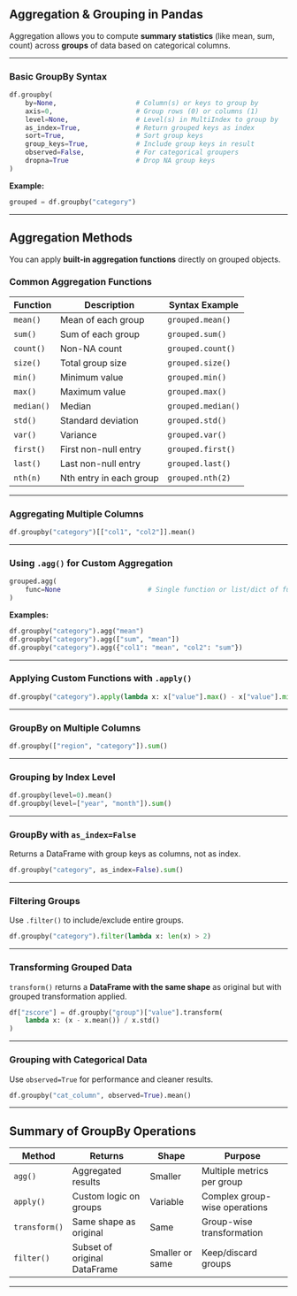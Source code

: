 
## Aggregation & Grouping in Pandas

Aggregation allows you to compute **summary statistics** (like mean, sum, count) across **groups** of data based on categorical columns.

---

### Basic GroupBy Syntax

```python
df.groupby(
    by=None,                    # Column(s) or keys to group by
    axis=0,                     # Group rows (0) or columns (1)
    level=None,                 # Level(s) in MultiIndex to group by
    as_index=True,              # Return grouped keys as index
    sort=True,                  # Sort group keys
    group_keys=True,            # Include group keys in result
    observed=False,             # For categorical groupers
    dropna=True                 # Drop NA group keys
)
```

**Example:**

```python
grouped = df.groupby("category")
```

---

## Aggregation Methods

You can apply **built-in aggregation functions** directly on grouped objects.

### Common Aggregation Functions

| Function     | Description                | Syntax Example                   |
|--------------|----------------------------|----------------------------------|
| `mean()`     | Mean of each group         | `grouped.mean()`                |
| `sum()`      | Sum of each group          | `grouped.sum()`                 |
| `count()`    | Non-NA count               | `grouped.count()`               |
| `size()`     | Total group size           | `grouped.size()`                |
| `min()`      | Minimum value              | `grouped.min()`                 |
| `max()`      | Maximum value              | `grouped.max()`                 |
| `median()`   | Median                     | `grouped.median()`              |
| `std()`      | Standard deviation         | `grouped.std()`                 |
| `var()`      | Variance                   | `grouped.var()`                 |
| `first()`    | First non-null entry       | `grouped.first()`               |
| `last()`     | Last non-null entry        | `grouped.last()`                |
| `nth(n)`     | Nth entry in each group    | `grouped.nth(2)`                |

---

### Aggregating Multiple Columns

```python
df.groupby("category")[["col1", "col2"]].mean()
```

---

### Using `.agg()` for Custom Aggregation

```python
grouped.agg(
    func=None                      # Single function or list/dict of functions
)
```

**Examples:**

```python
df.groupby("category").agg("mean")
df.groupby("category").agg(["sum", "mean"])
df.groupby("category").agg({"col1": "mean", "col2": "sum"})
```

---

### Applying Custom Functions with `.apply()`

```python
df.groupby("category").apply(lambda x: x["value"].max() - x["value"].min())
```

---

### GroupBy on Multiple Columns

```python
df.groupby(["region", "category"]).sum()
```

---

### Grouping by Index Level

```python
df.groupby(level=0).mean()
df.groupby(level=["year", "month"]).sum()
```

---

### GroupBy with `as_index=False`

Returns a DataFrame with group keys as columns, not as index.

```python
df.groupby("category", as_index=False).sum()
```

---

### Filtering Groups

Use `.filter()` to include/exclude entire groups.

```python
df.groupby("category").filter(lambda x: len(x) > 2)
```

---

### Transforming Grouped Data

`transform()` returns a **DataFrame with the same shape** as original but with grouped transformation applied.

```python
df["zscore"] = df.groupby("group")["value"].transform(
    lambda x: (x - x.mean()) / x.std()
)
```

---

### Grouping with Categorical Data

Use `observed=True` for performance and cleaner results.

```python
df.groupby("cat_column", observed=True).mean()
```

---

## Summary of GroupBy Operations

| Method      | Returns                        | Shape               | Purpose                          |
|-------------|--------------------------------|----------------------|----------------------------------|
| `agg()`     | Aggregated results             | Smaller              | Multiple metrics per group       |
| `apply()`   | Custom logic on groups         | Variable             | Complex group-wise operations    |
| `transform()` | Same shape as original        | Same                 | Group-wise transformation        |
| `filter()`  | Subset of original DataFrame   | Smaller or same      | Keep/discard groups              |

---
